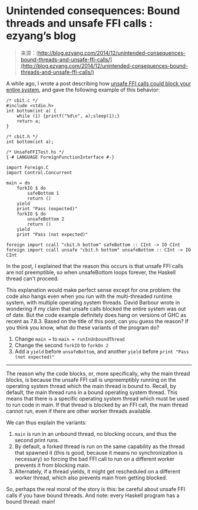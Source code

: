 <!--yml
category: 未分类
date: 2024-07-01 18:17:11
-->

# Unintended consequences: Bound threads and unsafe FFI calls : ezyang’s blog

> 来源：[http://blog.ezyang.com/2014/12/unintended-consequences-bound-threads-and-unsafe-ffi-calls/](http://blog.ezyang.com/2014/12/unintended-consequences-bound-threads-and-unsafe-ffi-calls/)

A while ago, I wrote a post describing how [unsafe FFI calls could block your entire system](http://blog.ezyang.com/2010/07/safety-first-ffi-and-threading/), and gave the following example of this behavior:

```
/* cbit.c */
#include <stdio.h>
int bottom(int a) {
    while (1) {printf("%d\n", a);sleep(1);}
    return a;
}

```

```
/* cbit.h */
int bottom(int a);

```

```
/* UnsafeFFITest.hs */
{-# LANGUAGE ForeignFunctionInterface #-}

import Foreign.C
import Control.Concurrent

main = do
    forkIO $ do
        safeBottom 1
        return ()
    yield
    print "Pass (expected)"
    forkIO $ do
        unsafeBottom 2
        return ()
    yield
    print "Pass (not expected)"

foreign import ccall "cbit.h bottom" safeBottom :: CInt -> IO CInt
foreign import ccall unsafe "cbit.h bottom" unsafeBottom :: CInt -> IO CInt

```

In the post, I explained that the reason this occurs is that unsafe FFI calls are not preemptible, so when unsafeBottom loops forever, the Haskell thread can't proceed.

This explanation would make perfect sense except for one problem: the code also hangs even when you run with the multi-threaded runtime system, with multiple operating system threads. David Barbour wrote in wondering if my claim that unsafe calls blocked the entire system was out of date. But the code example definitely does hang on versions of GHC as recent as 7.8.3\. Based on the title of this post, can you guess the reason? If you think you know, what do these variants of the program do?

1.  Change `main =` to `main = runInUnboundThread`
2.  Change the second `forkIO` to `forkOn 2`
3.  Add a `yield` before `unsafeBottom`, and another `yield` before `print "Pass (not expected)"`

* * *

The reason why the code blocks, or, more specifically, why the main thread blocks, is because the unsafe FFI call is unpreemptibly running on the operating system thread which the main thread is bound to. Recall, by default, the main thread runs in a bound operating system thread. This means that there is a specific operating system thread which must be used to run code in main. If that thread is blocked by an FFI call, the main thread cannot run, even if there are other worker threads available.

We can thus explain the variants:

1.  `main` is run in an unbound thread, no blocking occurs, and thus the second print runs.
2.  By default, a forked thread is run on the same capability as the thread that spawned it (this is good, because it means no synchronization is necessary) so forcing the bad FFI call to run on a different worker prevents it from blocking main.
3.  Alternately, if a thread yields, it might get rescheduled on a different worker thread, which also prevents main from getting blocked.

So, perhaps the real moral of the story is this: be careful about unsafe FFI calls if you have bound threads. And note: every Haskell program has a bound thread: main!